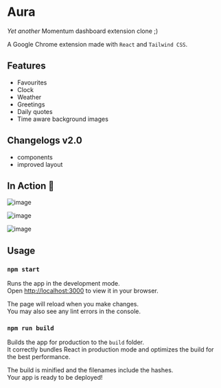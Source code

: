 # Aura

_Yet another_ Momentum dashboard extension clone ;)

A Google Chrome extension made with `React` and `Tailwind CSS`.

## Features

- Favourites
- Clock
- Weather
- Greetings
- Daily quotes
- Time aware background images

## Changelogs v2.0

- components
- improved layout

## In Action 📸
![image](https://user-images.githubusercontent.com/48406637/180855370-eaacab7a-1f45-4a3a-8c2f-8571d297a85c.png)

![image](https://user-images.githubusercontent.com/48406637/180855567-081c60eb-6581-4d18-9ca2-9e97704b8ca8.png)

![image](https://user-images.githubusercontent.com/48406637/180959628-4498f5c3-c8e8-4350-a137-755bdbdfd35d.png)


## Usage

### `npm start`

Runs the app in the development mode.\
Open [http://localhost:3000](http://localhost:3000) to view it in your browser.

The page will reload when you make changes.\
You may also see any lint errors in the console.

### `npm run build`

Builds the app for production to the `build` folder.\
It correctly bundles React in production mode and optimizes the build for the best performance.

The build is minified and the filenames include the hashes.\
Your app is ready to be deployed!
